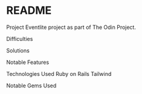 # README

Project
Eventlite project as part of The Odin Project.

Difficulties

Solutions

Notable Features

Technologies Used
Ruby on Rails Tailwind

Notable Gems Used
